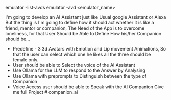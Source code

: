 emulator -list-avds
emulator -avd <emulator_name>

I'm going to develop an AI Assistant just like Usual google Assistant or Alexa But the thing is I'm going to define how it should act whether it is like a friend, mentor or companion, The Need of the App is to overcome loneliness, for that User Should be Able to Define How his/her Companion should be...
  - Predefine - 3 3d Avatars with Emotion and Lip movement Animations, So that the user can select which one he likes all the three should be female only.
  - User should be able to Select the voice of the AI Assistant
  - Use Ollama for the LLM to respond to the Answer by Analysing
  - Use Ollama with preprompts to Distinguish between the type of Companion
  - Voice Access user should be able to Speak with the AI Companion
Give me full Project
#   c o m p a n i o n _ a i 
 
 